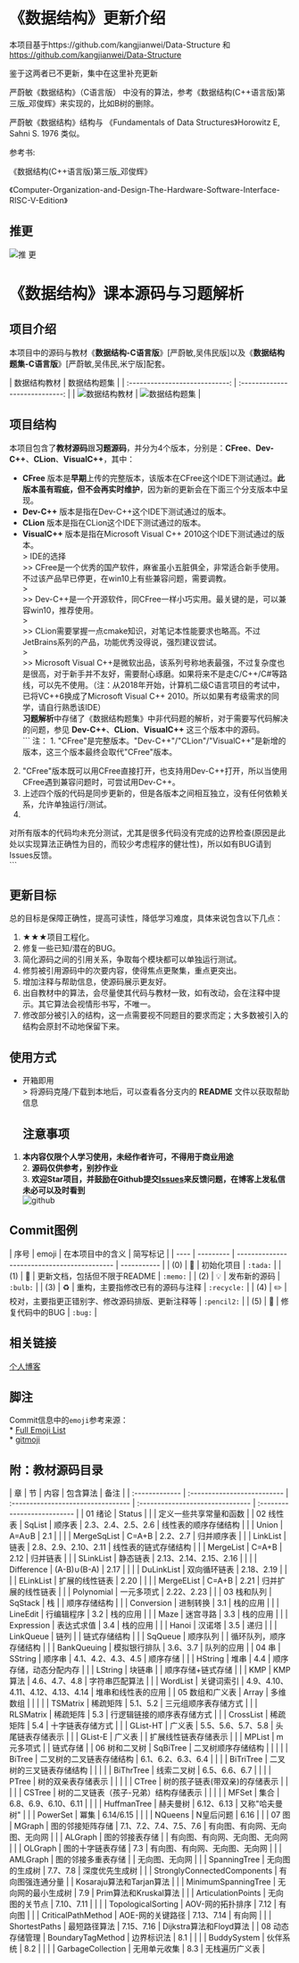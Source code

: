 《数据结构》更新介绍
==========

本项目基于https://github.com/kangjianwei/Data-Structure 和
https://github.com/kangjianwei/Data-Structure

鉴于这两者已不更新，集中在这里补充更新

严蔚敏《数据结构》（C语言版） 中没有的算法，参考《数据结构(C++语言版)第三版_邓俊辉》来实现的，比如B树的删除。

严蔚敏《数据结构》结构与 《Fundamentals of Data Structures》Horowitz E, Sahni S. 1976 类似。

参考书:

《数据结构(C++语言版)第三版_邓俊辉》

《Computer-Organization-and-Design-The-Hardware-Software-Interface-RISC-V-Edition》


## 推更
![推 更](push.JPG)


# 《数据结构》课本源码与习题解析


项目介绍
----

本项目中的源码与教材《**数据结构-C语言版**》[严蔚敏,吴伟民版]以及《**数据结构题集-C语言版**》[严蔚敏,吴伟民,米宁版]配套。

|           数据结构教材           |           数据结构题集           | |
:----------------------------: | :----------------------------: | |
![数据结构教材](数据结构教材.png) | ![数据结构题集](数据结构题集.png) |

## 项目结构

本项目包含了**教材源码**跟**习题源码**，并分为4个版本，分别是：**CFree**、**Dev-C++**、**CLion**、**VisualC++**，其中：  
- **CFree**
版本是**早期**上传的完整版本，该版本在CFree这个IDE下测试通过。**此版本虽有瑕疵，但不会再实时维护**，因为新的更新会在下面三个分支版本中呈现。  
- **Dev-C++** 版本是指在Dev-C++这个IDE下测试通过的版本。  
- **CLion** 版本是指在CLion这个IDE下测试通过的版本。  
- **VisualC++** 版本是指在Microsoft Visual C++ 2010这个IDE下测试通过的版本。  
\> IDE的选择  
\>\> CFree是一个优秀的国产软件，麻雀虽小五脏俱全，非常适合新手使用。不过该产品早已停更，在win10上有些兼容问题，需要调教。  
\>  
\>\> Dev-C++是一个开源软件，同CFree一样小巧实用。最关键的是，可以兼容win10，推荐使用。  
\>  
\>\> CLion需要掌握一点cmake知识，对笔记本性能要求也略高。不过JetBrains系列的产品，功能优秀没得说，强烈建议尝试。  
\>  
\>\> Microsoft Visual
C++是微软出品，该系列号称地表最强，不过复杂度也是很高，对于新手并不友好，需要耐心琢磨。如果将来不是走C/C++/C#等路线，可以先不使用。（注：从2018年开始，计算机二级C语言项目的考试中，已将VC++6换成了Microsoft
Visual C++ 2010。所以如果有考级需求的同学，请自行熟悉该IDE）  
**习题解析**中存储了《数据结构题集》中非代码题的解析，对于需要写代码解决的问题，参见 **Dev-C++**、**CLion**、**VisualC++**
这三个版本中的源码。  
\`\`\` 注： 1.
"CFree"是完整版本。"Dev-C++"/"CLion"/"VisualC++"是新增的版本，这三个版本最终会取代"CFree"版本。  
2. "CFree"版本既可以用CFree直接打开，也支持用Dev-C++打开，所以当使用CFree遇到兼容问题时，可尝试用Dev-C++。  
3. 上述四个版的代码是同步更新的，但是各版本之间相互独立，没有任何依赖关系，允许单独运行/测试。  
4.
对所有版本的代码均未充分测试，尤其是很多代码没有完成的边界检查(原因是此处以实现算法正确性为目的，而较少考虑程序的健壮性)，所以如有BUG请到Issues反馈。  
\`\`\`

## 更新目标

总的目标是保障正确性，提高可读性，降低学习难度，具体来说包含以下几点：  
1. ★★★项目工程化。  
2. 修复一些已知/潜在的BUG。  
3. 简化源码之间的引用关系，争取每个模块都可以单独运行测试。  
4. 修剪被引用源码中的次要内容，使得焦点更聚集，重点更突出。  
5. 增加注释与帮助信息，使源码展示更友好。  
6. 出自教材中的算法，会尽量使其代码与教材一致，如有改动，会在注释中提示。其它算法会视情形书写，不唯一。  
7. 修改部分被引入的结构，这一点需要视不同题目的要求而定；大多数被引入的结构会原封不动地保留下来。

使用方式
----

-   开箱即用  
    \> 将源码克隆/下载到本地后，可以查看各分支内的 **README** 文件以获取帮助信息  
    ## 注意事项

1.  **本内容仅限个人学习使用，未经作者许可，不得用于商业用途**  
    2. **源码仅供参考，别抄作业**  
    3.
    **欢迎Star项目，并鼓励在Github提交[Issues](https://github.com/kangjianwei/Data-Structure/issues)来反馈问题，在博客上发私信未必可以及时看到**  
    ![github](Star.png)

## Commit图例

| 序号 |   emoji   |               在本项目中的含义               |   简写标记   | | ---- |
--------- | ------------------------------------------- | ----------- | | (0) |
:tada:    | 初始化项目                                   | `:tada:`    | | (1) |
:memo:    | 更新文档，包括但不限于README                  | `:memo:`    | | (2) | :bulb:
| 发布新的源码                                 | `:bulb:`    | | (3) | :recycle: |
重构，主要指修改已有的源码与注释               | `:recycle:` | | (4) | :pencil2: |
校对，主要指更正错别字、修改源码排版、更新注释等 | `:pencil2:` | | (5) | :bug:     | 修复代码中的BUG
| `:bug:`     |

## 相关链接

[个人博客](http://www.cnblogs.com/kangjianwei101)  


脚注
--

Commit信息中的`emoji`参考来源：  
\* [Full Emoji List](https://unicode.org/emoji/charts/full-emoji-list.html)  
\* [gitmoji](https://gitmoji.carloscuesta.me/)  


附：教材源码目录
--------

| 章             | 节                          | 内容
| 包含算法                          | 备注                         | | :-------------
| :-------------------------- | :--------------------------------- |
:------------------------------- | :-------------------------- | | 01 绪论
| Status                      |                                    |
| 定义一些共享常量和函数        | | 02 线性表      | SqList                      | 顺序表
| 2.3、2.4、2.5、2.6                | 线性表的顺序存储结构          | |                |
Union                       | A=A∪B                              | 2.1
|                             | |                | MergeSqList                 |
C=A+B                              | 2.2、2.7                         | 归并顺序表
| |                | LinkList                    | 链表
| 2.8、2.9、2.10、2.11              | 线性表的链式存储结构          | |                |
MergeList                   | C=A+B                              | 2.12
| 归并链表                     | |                | SLinkList                   |
静态链表                            | 2.13、2.14、2.15、2.16            |
| |                | Difference                  | (A-B)∪(B-A)
| 2.17                             |                             | |
| DuLinkList                  | 双向循环链表                        | 2.18、2.19
|                             | |                | ELinkList                   |
扩展的线性链表                      | 2.20                             |
| |                | MergeEList                  | C=A+B
| 2.21                             | 归并扩展的线性链表            | |                |
Polynomial                  | 一元多项式                          | 2.22、2.23
|                             | | 03 栈和队列     | SqStack                     | 栈
|                                  | 顺序存储结构                 | |                |
Conversion                  | 进制转换                            | 3.1
| 栈的应用                     | |                | LineEdit                    |
行编辑程序                          | 3.2                              | 栈的应用
| |                | Maze                        | 迷宫寻路
| 3.3                              | 栈的应用                     | |
| Expression                  | 表达式求值                          | 3.4
| 栈的应用                     | |                | Hanoi                       |
汉诺塔                             | 3.5                              | 递归
| |                | LinkQueue                   | 链列
|                                  | 链式存储结构                 | |                |
SqQueue                     | 顺序队列                            |
| 循环队列，顺序存储结构        | |                | BankQueuing                 | 模拟银行排队
| 3.6、3.7                         | 队列的应用                   | | 04 串          |
SString                     | 顺序串                             | 4.1、4.2、4.3、4.5
| 顺序存储                     | |                | HString                     | 堆串
| 4.4                              | 顺序存储，动态分配内存        | |                |
LString                     | 块链串                             |
| 顺序存储+链式存储             | |                | KMP                         | KMP算法
| 4.6、4.7、4.8                    | 字符串匹配算法               | |                |
WordList                    | 关键词索引                          |
4.9、4.10、4.11、4.12、4.13、4.14 | 堆串和线性表的应用            | | 05 数组和广义表 | Array
| 多维数组                            |                                  |
| |                | TSMatrix                    | 稀疏矩阵
| 5.1、5.2                         | 三元组顺序表存储方式          | |                |
RLSMatrix                   | 稀疏矩阵                            | 5.3
| 行逻辑链接的顺序表存储方式     | |                | CrossList                   | 稀疏矩阵
| 5.4                              | 十字链表存储方式              | |                |
GList-HT                    | 广义表                             | 5.5、5.6、5.7、5.8
| 头尾链表存储表示              | |                | GList-E                     | 广义表
|                                  | 扩展线性链表存储表示          | |                |
MPList                      | m元多项式                           |
| 链式存储                     | | 06 树和二叉树   | SqBiTree                    |
二叉树顺序存储结构                  |                                  |
| |                | BiTree                      | 二叉树的二叉链表存储结构             |
6.1、6.2、6.3、6.4                |                             | |
| BiTriTree                   | 二叉树的三叉链表存储结构             |
|                             | |                | BiThrTree                   |
线索二叉树                          | 6.5、6.6、6.7                    |
| |                | PTree                       | 树的双亲表存储表示                  |
|                             | |                | CTree                       |
树的孩子链表(带双亲)的存储表示       |                                  |
| |                | CSTree                      | 树的二叉链表（孩子-兄弟）结构存储表示 |
|                             | |                | MFSet                       |
集合                                | 6.8、6.9、6.10、6.11              |
| |                | HuffmanTree                 | 赫夫曼树
| 6.12、6.13                       | 又称"哈夫曼树"               | |                |
PowerSet                    | 冪集                                | 6.14/6.15
|                             | |                | NQueens                     |
N皇后问题                           | 6.16                             |
| | 07 图          | MGraph                      | 图的邻接矩阵存储                    |
7.1、7.2、7.4、7.5、7.6           | 有向图、有向网、无向图、无向网 | |                | ALGraph
| 图的邻接表存储                      |                                  |
有向图、有向网、无向图、无向网 | |                | OLGraph                     | 图的十字链表存储
| 7.3                              | 有向图、有向网、无向图、无向网 | |                |
AMLGraph                    | 图的邻接多重表存储                  |
| 无向图、无向网               | |                | SpanningTree                |
无向图的生成树                      | 7.7、7.8                         | 深度优先生成树
| |                | StronglyConnectedComponents | 有向图强连通分量                    |
| Kosaraju算法和Tarjan算法     | |                | MinimumSpanningTree         |
无向网的最小生成树                  | 7.9                              | Prim算法和Kruskal算法
| |                | ArticulationPoints          | 无向图的关节点
| 7.10、7.11                       |                             | |
| TopologicalSorting          | AOV-网的拓扑排序                    | 7.12
| 有向图                       | |                | CriticalPathMethod          |
AOE-网的关键路径                    | 7.13、7.14                       | 有向网
| |                | ShortestPaths               | 最短路径算法
| 7.15、7.16                       | Dijkstra算法和Floyd算法      | | 08 动态存储管理 |
BoundaryTagMethod           | 边界标识法                          | 8.1
|                              | |                | BuddySystem
| 伙伴系统                            | 8.2                              |
| |                | GarbageCollection           | 无用单元收集
| 8.3                              | 无栈遍历广义表                |
